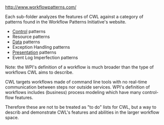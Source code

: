 http://www.workflowpatterns.com/

Each sub-folder analyzes the features of CWL against a category of patterns found in the Workflow Patterns Initiative's website.

- [Control](control/README.md) patterns
- Resource patterns
- [Data](data/README.md) patterns
- Exception Handling patterns
- [Presentation](presentation/README.md) patterns
- Event Log Imperfection patterns


Note: the WPI's definition of a workflow is much broader than the type of workflows CWL aims to describe.

CWL targets workflows made of command line tools with no real-time communication between steps nor outside services.
WPI's definition of workflows includes (business) process modeling which have many control-flow features.

Therefore these are not to be treated as "to do" lists for CWL, but a way to describ and demonstrate CWL's features and abilities in the larger workflow space.
